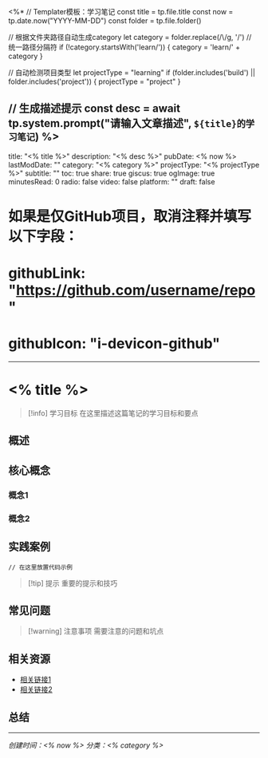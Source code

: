 <%*
// Templater模板：学习笔记
const title = tp.file.title
const now = tp.date.now("YYYY-MM-DD")
const folder = tp.file.folder()

// 根据文件夹路径自动生成category
let category = folder.replace(/\\/g, '/') // 统一路径分隔符
if (!category.startsWith('learn/')) {
  category = 'learn/' + category
}

// 自动检测项目类型
let projectType = "learning"
if (folder.includes('build') || folder.includes('project')) {
  projectType = "project"
}

// 生成描述提示
const desc = await tp.system.prompt("请输入文章描述", `${title}的学习笔记`)
%>
---
title: "<% title %>"
description: "<% desc %>"
pubDate: <% now %>
lastModDate: ""
category: "<% category %>"
projectType: "<% projectType %>"
subtitle: ""
toc: true
share: true
giscus: true
ogImage: true
minutesRead: 0
radio: false
video: false
platform: ""
draft: false
# 如果是仅GitHub项目，取消注释并填写以下字段：
# githubLink: "https://github.com/username/repo"
# githubIcon: "i-devicon-github"
---

# <% title %>

> [!info] 学习目标
> 在这里描述这篇笔记的学习目标和要点

## 概述

<!-- 在这里写下这个主题的基本概述 -->

## 核心概念

### 概念1

<!-- 详细说明 -->

### 概念2

<!-- 详细说明 -->

## 实践案例

```code
// 在这里放置代码示例
```

> [!tip] 提示
> 重要的提示和技巧

## 常见问题

> [!warning] 注意事项
> 需要注意的问题和坑点

## 相关资源

- [相关链接1](URL)
- [相关链接2](URL)

## 总结

<!-- 总结要点 -->

---

*创建时间：<% now %>*
*分类：<% category %>*
